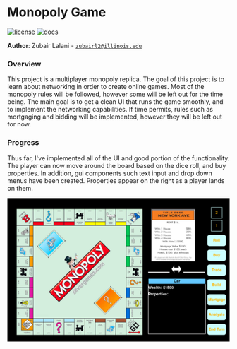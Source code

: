 # Monopoly Game

[![license](https://img.shields.io/badge/license-MIT-green)](LICENSE)
[![docs](https://img.shields.io/badge/docs-yes-brightgreen)](docs/README.md)

**Author**: Zubair Lalani - [`zubairl2@illinois.edu`](mailto:example@illinois.edu)

### Overview

This project is a multiplayer monopoly replica. The goal of this project is to learn about networking in order to create online games. Most of the monopoly rules will be followed, however some will be left out for the time being. The main goal is to get a clean UI that runs the game smoothly, and to implement the networking capabilities. If time permits, rules such as mortgaging and bidding will be implemented, however they will be left out for now.

### Progress

Thus far, I've implemented all of the UI and good portion of the functionality. The player can now move around the board based on the dice roll, and buy properties. In addition, gui components such text input and drop down menus have been created. Properties appear on the right as a player lands on them.

![alt text](midway_progress.png "See the picture for my progress so far!")